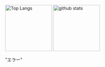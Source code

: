 <p align="left"> 
  <img alt="Top Langs" height="150px" src="https://github-readme-stats.vercel.app/api/top-langs/?username=okasyun&layout=compact&show_icons=true&theme=onedark"/>
  <img alt="github stats" height="150px" src="https://github-readme-stats.vercel.app/api?username=okasyun&theme=onedark&show_icons=ture"/>
</p>

<!--
**okasyun/okasyun** is a ✨ _special_ ✨ repository because its `README.md` (this file) appears on your GitHub profile.

Here are some ideas to get you started:

- 🔭 I’m currently working on ...
- 🌱 I’m currently learning ...
- 👯 I’m looking to collaborate on ...
- 🤔 I’m looking for help with ...
- 💬 Ask me about ...
- 📫 How to reach me: ...
- 😄 Pronouns: ...
- ⚡ Fun fact: ...
-->

"エラー"
